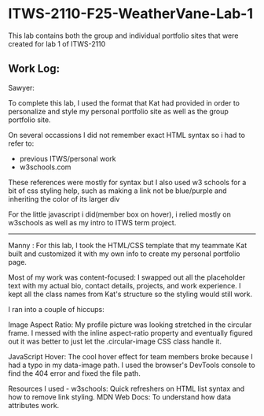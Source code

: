 # ITWS-2110-F25-WeatherVane-Lab-1

This lab contains both the group and individual portfolio sites that were created for lab 1 of ITWS-2110

Work Log:
-----------------------------------------------
Sawyer:

To complete this lab, I used the format that Kat had provided in order to personalize and style my personal portfolio site as well as the group portfolio site.

On several occassions I did not remember exact HTML syntax so i had to refer to:
- previous ITWS/personal work
- w3schools.com 

These references were mostly for syntax but I also used w3 schools for a bit of css styling help, such as making a link not be blue/purple and inheriting the color of its larger div

For the little javascript i did(member box on hover), i relied mostly on w3schools as well as my intro to ITWS term project.

-----------------------------------------------

Manny : 
For this lab, I took the HTML/CSS template that my teammate Kat built and customized it with my own info to create my personal portfolio page.

Most of my work was content-focused: I swapped out all the placeholder text with my actual bio, contact details, projects, and work experience. I kept all the class names from Kat's structure so the styling would still work.

I ran into a couple of hiccups:

Image Aspect Ratio: My profile picture was looking stretched in the circular frame. I messed with the inline aspect-ratio property and eventually figured out it was better to just let the .circular-image CSS class handle it.

JavaScript Hover: The cool hover effect for team members broke because I had a typo in my data-image path. I used the browser's DevTools console to find the 404 error and fixed the file path.


Resources I used - w3schools: Quick refreshers on HTML list syntax and how to remove link styling.
MDN Web Docs: To understand how data attributes work.
